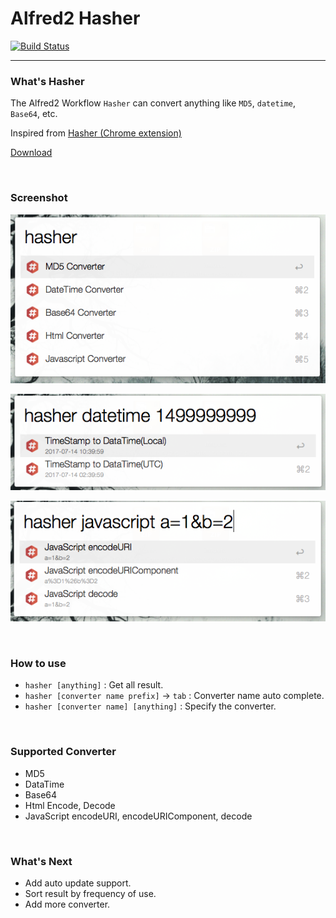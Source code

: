 # Alfred2 Hasher

[![Build Status](https://travis-ci.org/dozer47528/alfred2-hasher.svg?branch=master)](https://travis-ci.org/dozer47528/alfred2-hasher)

----------------------------------------
### What's Hasher
The Alfred2 Workflow `Hasher` can convert anything like `MD5`, `datetime`, `Base64`, etc.

Inspired from [Hasher (Chrome extension)](https://github.com/s12v/hasher)

[Download](https://github.com/dozer47528/alfred2-hasher/releases)

&nbsp;

### Screenshot
![screenshot](screenshot/ss-1.png)

![screenshot](screenshot/ss-2.png)

![screenshot](screenshot/ss-3.png)

&nbsp;

### How to use

* `hasher [anything]` : Get all result.
* `hasher [converter name prefix]` -> `tab` : Converter name auto complete.
* `hasher [converter name] [anything]` : Specify the converter.

&nbsp;

### Supported Converter

* MD5
* DataTime
* Base64
* Html Encode, Decode
* JavaScript encodeURI, encodeURIComponent, decode

&nbsp;

### What's Next

* Add auto update support.
* Sort result by frequency of use.
* Add more converter.
